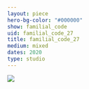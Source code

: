 ```yaml
---
layout: piece
hero-bg-color: "#000000"
show: familial_code
uid: familial_code_27
title: familial_code_27
medium: mixed
dates: 2020
type: studio
---
```


<img src="{{site.baseurl}}img/{{page.type}}/{{page.show}}/{{page.uid}}.jpg" class="piece-photo"/>
